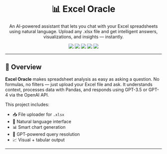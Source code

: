 <h1 align="center">📊 Excel Oracle</h1>
<p align="center">
  An AI-powered assistant that lets you chat with your Excel spreadsheets using natural language. Upload any .xlsx file and get intelligent answers, visualizations, and insights — instantly.
</p>

<p align="center">
  <img src="https://img.shields.io/badge/Python-3776AB?style=flat&logo=python&logoColor=white"/>
  <img src="https://img.shields.io/badge/OpenAI_API-03A9F4?style=flat&logo=openai&logoColor=white"/>
  <img src="https://img.shields.io/badge/Pandas-150458?style=flat&logo=pandas&logoColor=white"/>
  <img src="https://img.shields.io/badge/Streamlit-FF4B4B?style=flat&logo=streamlit&logoColor=white"/>
  <img src="https://img.shields.io/badge/Excel-217346?style=flat&logo=microsoft-excel&logoColor=white"/>
</p>

---

## 🧠 Overview

**Excel Oracle** makes spreadsheet analysis as easy as asking a question. No formulas, no filters — just upload your Excel file and ask. It understands context, processes data with Pandas, and responds using GPT-3.5 or GPT-4 via the OpenAI API.

This project includes:

* 📥 File uploader for `.xlsx`
* 💬 Natural language interface
* 📊 Smart chart generation
* 🧠 GPT-powered query resolution
* 📈 Visual + tabular output

---

